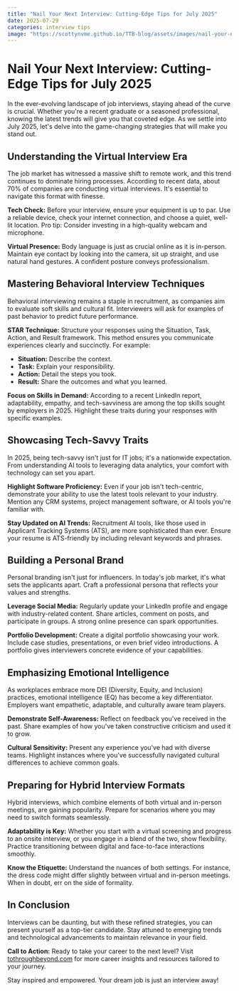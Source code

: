 ```yaml
---
title: "Nail Your Next Interview: Cutting-Edge Tips for July 2025"
date: 2025-07-29
categories: interview tips
image: "https://scottynvme.github.io/TTB-blog/assets/images/nail-your-next-interview-cutting-edge-tips-for-july-2025.png"
---
```


# Nail Your Next Interview: Cutting-Edge Tips for July 2025

In the ever-evolving landscape of job interviews, staying ahead of the curve is crucial. Whether you're a recent graduate or a seasoned professional, knowing the latest trends will give you that coveted edge. As we settle into July 2025, let's delve into the game-changing strategies that will make you stand out.

## Understanding the Virtual Interview Era

The job market has witnessed a massive shift to remote work, and this trend continues to dominate hiring processes. According to recent data, about 70% of companies are conducting virtual interviews. It's essential to navigate this format with finesse.

**Tech Check:** Before your interview, ensure your equipment is up to par. Use a reliable device, check your internet connection, and choose a quiet, well-lit location. Pro tip: Consider investing in a high-quality webcam and microphone.

**Virtual Presence:** Body language is just as crucial online as it is in-person. Maintain eye contact by looking into the camera, sit up straight, and use natural hand gestures. A confident posture conveys professionalism.

## Mastering Behavioral Interview Techniques

Behavioral interviewing remains a staple in recruitment, as companies aim to evaluate soft skills and cultural fit. Interviewers will ask for examples of past behavior to predict future performance.

**STAR Technique:** Structure your responses using the Situation, Task, Action, and Result framework. This method ensures you communicate experiences clearly and succinctly. For example:

- **Situation:** Describe the context.
- **Task:** Explain your responsibility.
- **Action:** Detail the steps you took.
- **Result:** Share the outcomes and what you learned.

**Focus on Skills in Demand:** According to a recent LinkedIn report, adaptability, empathy, and tech-savviness are among the top skills sought by employers in 2025. Highlight these traits during your responses with specific examples.

## Showcasing Tech-Savvy Traits

In 2025, being tech-savvy isn't just for IT jobs; it's a nationwide expectation. From understanding AI tools to leveraging data analytics, your comfort with technology can set you apart.

**Highlight Software Proficiency:** Even if your job isn't tech-centric, demonstrate your ability to use the latest tools relevant to your industry. Mention any CRM systems, project management software, or AI tools you're familiar with.

**Stay Updated on AI Trends:** Recruitment AI tools, like those used in Applicant Tracking Systems (ATS), are more sophisticated than ever. Ensure your resume is ATS-friendly by including relevant keywords and phrases.

## Building a Personal Brand

Personal branding isn't just for influencers. In today's job market, it's what sets the applicants apart. Craft a professional persona that reflects your values and strengths.

**Leverage Social Media:** Regularly update your LinkedIn profile and engage with industry-related content. Share articles, comment on posts, and participate in groups. A strong online presence can spark opportunities.

**Portfolio Development:** Create a digital portfolio showcasing your work. Include case studies, presentations, or even brief video introductions. A portfolio gives interviewers concrete evidence of your capabilities.

## Emphasizing Emotional Intelligence

As workplaces embrace more DEI (Diversity, Equity, and Inclusion) practices, emotional intelligence (EQ) has become a key differentiator. Employers want empathetic, adaptable, and culturally aware team players.

**Demonstrate Self-Awareness:** Reflect on feedback you've received in the past. Share examples of how you've taken constructive criticism and used it to grow.

**Cultural Sensitivity:** Present any experience you've had with diverse teams. Highlight instances where you've successfully navigated cultural differences to achieve common goals.

## Preparing for Hybrid Interview Formats

Hybrid interviews, which combine elements of both virtual and in-person meetings, are gaining popularity. Prepare for scenarios where you may need to switch formats seamlessly.

**Adaptability is Key:** Whether you start with a virtual screening and progress to an onsite interview, or you engage in a blend of the two, show flexibility. Practice transitioning between digital and face-to-face interactions smoothly.

**Know the Etiquette:** Understand the nuances of both settings. For instance, the dress code might differ slightly between virtual and in-person meetings. When in doubt, err on the side of formality.

## In Conclusion

Interviews can be daunting, but with these refined strategies, you can present yourself as a top-tier candidate. Stay attuned to emerging trends and technological advancements to maintain relevance in your field.

**Call to Action:** Ready to take your career to the next level? Visit [tothroughbeyond.com](https://www.tothroughbeyond.com) for more career insights and resources tailored to your journey.

Stay inspired and empowered. Your dream job is just an interview away!